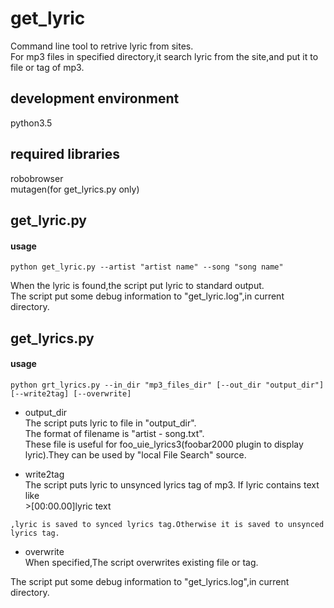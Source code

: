 get_lyric
=====
Command line tool to retrive lyric from sites.  
For mp3 files in specified directory,it search lyric from the site,and put it to file or tag of mp3.  

development environment
-----
python3.5  

required libraries
-----
robobrowser  
mutagen(for get_lyrics.py only)

get_lyric.py
-----
#### usage
    python get_lyric.py --artist "artist name" --song "song name"

When the lyric is found,the script put lyric to standard output.  
The script put some debug information to "get_lyric.log",in current directory.

get_lyrics.py
-----
#### usage
    python grt_lyrics.py --in_dir "mp3_files_dir" [--out_dir "output_dir"] [--write2tag] [--overwrite]

+    output_dir  
    The script puts lyric to file in "output_dir".  
    The format of filename is "artist - song.txt".  
    These file is useful for foo_uie_lyrics3(foobar2000 plugin to display lyric).They can be used by "local File Search" source.  

+    write2tag  
    The script puts lyric to unsynced lyrics tag of mp3.
    If lyric contains text like  
    >[00:00.00]lyric text  

    ,lyric is saved to synced lyrics tag.Otherwise it is saved to unsynced lyrics tag.  
+    overwrite  
When specified,The script overwrites existing file or tag.  

The script put some debug information to "get_lyrics.log",in current directory.  
